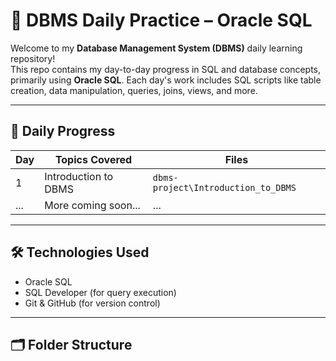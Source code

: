 # 💾 DBMS Daily Practice – Oracle SQL

Welcome to my **Database Management System (DBMS)** daily learning repository!  
This repo contains my day-to-day progress in SQL and database concepts, primarily using **Oracle SQL**. Each day's work includes SQL scripts like table creation, data manipulation, queries, joins, views, and more.

---

## 📅 Daily Progress

| Day | Topics Covered         | Files                                  |
|-----|------------------------|----------------------------------------|
| 1   |Introduction to DBMS    | `dbms-project\Introduction_to_DBMS`               |
| ... | More coming soon...    | ...                                    |

---

## 🛠️ Technologies Used

- Oracle SQL
- SQL Developer (for query execution)
- Git & GitHub (for version control)

---

## 🗂️ Folder Structure

